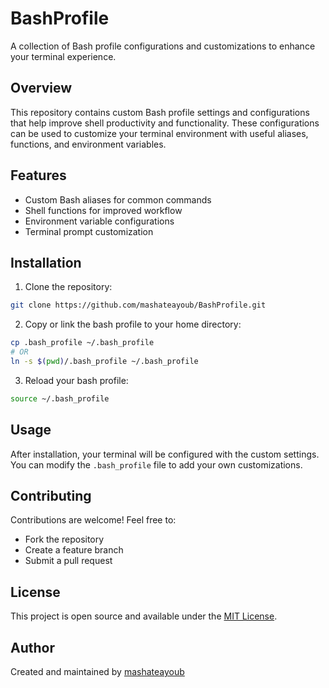   


# BashProfile

A collection of Bash profile configurations and customizations to enhance your terminal experience.

## Overview

This repository contains custom Bash profile settings and configurations that help improve shell productivity and functionality. These configurations can be used to customize your terminal environment with useful aliases, functions, and environment variables.

## Features

- Custom Bash aliases for common commands
- Shell functions for improved workflow
- Environment variable configurations
- Terminal prompt customization

## Installation

1. Clone the repository:
```bash
git clone https://github.com/mashateayoub/BashProfile.git
```

2. Copy or link the bash profile to your home directory:
```bash
cp .bash_profile ~/.bash_profile
# OR
ln -s $(pwd)/.bash_profile ~/.bash_profile
```

3. Reload your bash profile:
```bash
source ~/.bash_profile
```

## Usage

After installation, your terminal will be configured with the custom settings. You can modify the `.bash_profile` file to add your own customizations.

## Contributing

Contributions are welcome! Feel free to:
- Fork the repository
- Create a feature branch
- Submit a pull request

## License

This project is open source and available under the [MIT License](LICENSE).

## Author

Created and maintained by [mashateayoub](https://github.com/mashateayoub)

